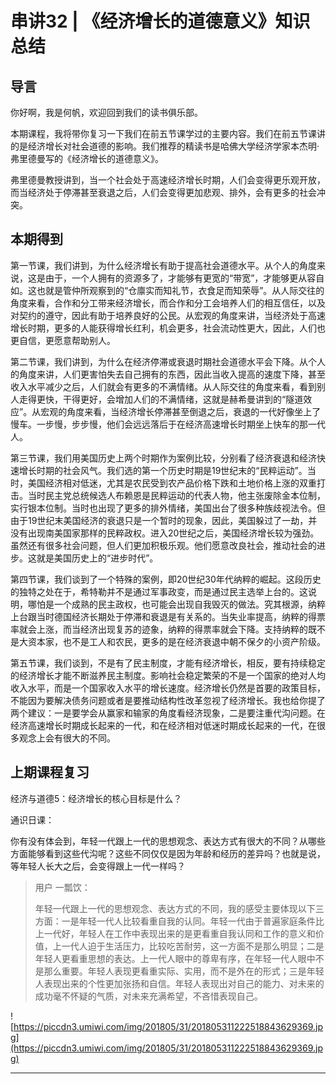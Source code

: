 # 串讲32 | 《经济增长的道德意义》知识总结

## 导言

你好啊，我是何帆，欢迎回到我们的读书俱乐部。

本期课程，我将带你复习一下我们在前五节课学过的主要内容。我们在前五节课讲的是经济增长对社会道德的影响。我们推荐的精读书是哈佛大学经济学家本杰明·弗里德曼写的《经济增长的道德意义》。

弗里德曼教授讲到，当一个社会处于高速经济增长时期，人们会变得更乐观开放，而当经济处于停滞甚至衰退之后，人们会变得更加悲观、排外，会有更多的社会冲突。

## 本期得到

第一节课，我们讲到，为什么经济增长有助于提高社会道德水平。从个人的角度来说，这是由于，一个人拥有的资源多了，才能够有更宽的“带宽”，才能够更从容自如。这也就是管仲所观察到的“仓廪实而知礼节，衣食足而知荣辱”。从人际交往的角度来看，合作和分工带来经济增长，而合作和分工会培养人们的相互信任，以及对契约的遵守，因此有助于培养良好的公民。从宏观的角度来讲，当经济处于高速增长时期，更多的人能获得增长红利，机会更多，社会流动性更大，因此，人们也更自信，更愿意帮助别人。

第二节课，我们讲到，为什么在经济停滞或衰退时期社会道德水平会下降。从个人的角度来讲，人们更害怕失去自己拥有的东西，因此当收入提高的速度下降，甚至收入水平减少之后，人们就会有更多的不满情绪。从人际交往的角度来看，看到别人走得更快，干得更好，会增加人们的不满情绪，这就是赫希曼讲到的“隧道效应”。从宏观的角度来看，当经济增长停滞甚至倒退之后，衰退的一代好像坐上了慢车。一步慢，步步慢，他们会远远落后于在经济高速增长时期坐上快车的那一代人。

第三节课，我们用美国历史上两个时期作为案例比较，分别看了经济衰退和经济快速增长时期的社会风气。我们选的第一个历史时期是19世纪末的“民粹运动”。当时，美国经济相对低迷，尤其是农民受到农产品价格下跌和土地价格上涨的双重打击。当时民主党总统候选人布赖恩是民粹运动的代表人物，他主张废除金本位制，实行银本位制。当时也出现了更多的排外情绪，美国出台了很多种族歧视法令。但由于19世纪末美国经济的衰退只是一个暂时的现象，因此，美国躲过了一劫，并没有出现南美国家那样的民粹政权。进入20世纪之后，美国经济增长较为强劲。虽然还有很多社会问题，但人们更加积极乐观。他们愿意改良社会，推动社会的进步。这就是美国历史上的“进步时代”。

第四节课，我们谈到了一个特殊的案例，即20世纪30年代纳粹的崛起。这段历史的独特之处在于，希特勒并不是通过军事政变，而是通过民主选举上台的。这说明，哪怕是一个成熟的民主政权，也可能会出现自我毁灭的做法。究其根源，纳粹上台跟当时德国经济长期处于停滞和衰退是有关系的。当失业率提高，纳粹的得票率就会上涨，而当经济出现复苏的迹象，纳粹的得票率就会下降。支持纳粹的既不是大资本家，也不是工人和农民，更多的是在经济衰退中朝不保夕的小资产阶级。

第五节课，我们谈到，不是有了民主制度，才能有经济增长，相反，要有持续稳定的经济增长才能不断滋养民主制度。影响社会稳定繁荣的不是一个国家的绝对人均收入水平，而是一个国家收入水平的增长速度。经济增长仍然是首要的政策目标，不能因为要解决债务问题或者是要推动结构性改革忽视了经济增长。我也给你提了两个建议：一是要学会从赢家和输家的角度看经济现象，二是要注重代沟问题。在经济高速增长时期成长起来的一代，和在经济相对低迷时期成长起来的一代，在很多观念上会有很大的不同。

## 上期课程复习

经济与道德5：经济增长的核心目标是什么？

通识日课：

你有没有体会到，年轻一代跟上一代的思想观念、表达方式有很大的不同？从哪些方面能够看到这些代沟呢？这些不同仅仅是因为年龄和经历的差异吗？也就是说，等年轻人长大之后，会变得跟上一代一样吗？

> 用户 一瓢饮：
> 
> 年轻一代跟上一代的思想观念、表达方式的不同，我的感受主要体现以下三方面：一是年轻一代人比较看重自我的认同。年轻一代由于普遍家庭条件比上一代好，年轻人在工作中表现出来的是更看重自我认同和工作的意义和价值，上一代人迫于生活压力，比较吃苦耐劳，这一方面不是那么明显；二是年轻人更看重思想的表达。上一代人眼中的尊卑有序，在年轻一代人眼中不是那么重要。年轻人表现更看重实际、实用，而不是外在的形式；三是年轻人表现出来的个性更加张扬和自信。年轻人表现出对自己的能力、对未来的成功毫不怀疑的气质，对未来充满希望，不吝惜表现自己。

![https://piccdn3.umiwi.com/img/201805/31/201805311222518843629369.jpg](https://piccdn3.umiwi.com/img/201805/31/201805311222518843629369.jpg)

---
